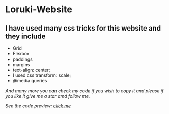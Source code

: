 # Loruki-Website

## I have used many css tricks for this website and they include

* Grid
* Flexbox
* paddings
* margins
* text-align: center;
* I used css transform: scale;
* @media queries

*And many more you can check my code if you wish to copy it and please if you like it give me a star amd follow me.*


*See the code preview: [click me](https://marvcoolguy.github.io/Cake-Boss/index.html)*

